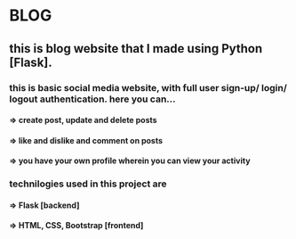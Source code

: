 # BLOG

## this is blog website that I made using Python [Flask].
### this is basic social  media website, with full user sign-up/ login/ logout authentication. here you can...
#### => create post, update and delete posts
#### => like and dislike and comment on posts
#### => you have your own profile wherein you can view your activity


### technilogies used in this project are 
#### => Flask [backend]
#### => HTML, CSS, Bootstrap [frontend]
